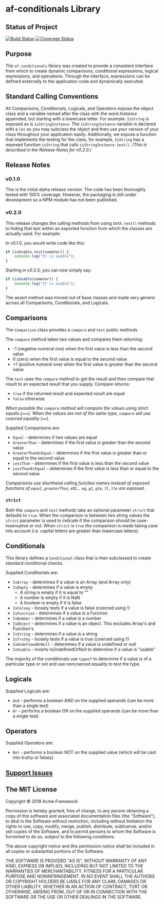 # af-conditionals Library

## Status of Project

[![Build Status](https://travis-ci.org/acmeframework/af-conditionals.svg?branch=master)](https://travis-ci.org/acmeframework/af-conditionals)  [![Coverage Status](https://coveralls.io/repos/github/acmeframework/af-conditionals/badge.svg?branch=master)](https://coveralls.io/github/acmeframework/af-conditionals?branch=master)

## Purpose

The `af-conditionals` library was created to provide a consistent interface from which to create dynamic comparisons, conditional expressions, logical expressions, and operations. Through the interface, expressions can be defined externally to the application code and dynamically executed.

## Standard Calling Conventions

All Comparisons, Conditionals, Logicals, and Operators expose the object class and a variable named after the class with the word *Instance* appended, but starting with a lowercase letter. For example: `IsString` is exposed as is `isStringInstance`. The `isStringInstance` variable is declared with a `let` so you may subclass the object and then use your version of your class throughout your application easily. Additionally, we expose a function that implements the testing for the class, for example, `IsString` has a exposed function `isString` that calls `isStringInstance.test()`. *(This is described in the Release Notes for v0.2.0.)*

## Release Notes

### v0.1.0

This is the initial alpha release version. The code has been thoroughly tested with 100% coverage. However, the packaging is still under development so a NPM module has not been published.

### v0.2.0

This release changes the calling methods from using `XXXX.test()` methods to hiding that test within an exported function from which the classes are actually used. For example:

In v0.1.0, you would write code like this:

```javascript
if (isUsable.test(someVar)) {
    console.log("It is usable");
}
```

Starting in v0.2.0, you can now simply say:

```javascript
if (isUsable(someVar)) {
    console.log("It is usable");
}
```

The assert method was moved out of base classes and made very generic across all Comparisons, Conditionals, and Logicals.

## Comparisons

The `Comparison` class provides a `compare` and `test` public methods.

The `compare` method takes two values and compares them returning:

- -1 (negative numeral one) when the first value is less than the second value
- 0 (zero) when the first value is equal to the second value
- +1 (postive numeral one) when the first value is greater than the second value

The `test` uses the `compare` method to get the result and then compare that result to an expected result that you supply. Compare returns:

- `true` if the returned result and expected result are equal
- `false` otherwise

*When possible the `compare` method will compare the values using strict equals (`===`). When the values are not of the same type, `compare` will use coerced equality (`==`).*

Supplied Comparisons are:

- `Equal` - determines if two values are equal
- `GreaterThan` - determines if the first value is greater than the second value
- `GreaterThanOrEqual` - determines if the first value is greater than or equal to the second value
- `LessThan` - determines if the first value is less than the second value
- `LessThanOrEqual` - determines if the first value is less than or equal to the second value

*Comparisons use shorthand calling function names instead of exposed functions of `equal`, `greaterThan`, etc... `eq`, `gt`, `gte`, `lt`, `lte` are exposed.*

### `strict`

Both the `compare` and `test` methods take an optional parameter `strict` that defaults to `true`. When the comparison is between two string values the `strict` parameter is used to indicate if the comparison should be case-insensative or not. When `strict` is `true` the comparison is made taking case into account (i.e. capital letters are greater than lowercase letters).

## Conditionals

This library defines a `Conditional` class that is then subclassed to create standard conditional checks.

Supplied Conditionals are:

- `IsArray` - determines if a value is an Array (and Array only)
- `IsEmpty` - determines if a value is empty
  - A string is empty if it is equal to ""
  - A number is empty if it is NaN
  - A boolean is empty if it is false
- `IsFalsey` - loosely tests if a value is false (coerced using !)
- `IsFunction` - determines if a value is a Function
- `IsNumber` - determines if a value is a number
- `IsObject` - determines if a value is an object. This excludes Array's and Function's
- `IsString` - determines if a value is a string
- `IsTruthy` - loosely tests if a value is true (coerced using !!)
- `IsUndefinedOrNull` - determines if a value is undefined or null
- `IsUsable` - inverts IsUndefinedOrNull to determine if a value is "usable"

The majority of the conditionals use `typeof` to determine if a value is of a particular type or not and use noncoerced equality to test the type.

## Logicals

Supplied Logicals are:

- `And` - performs a boolean AND on the supplied operands (can be more than a single test)
- `Or` - performs a boolean OR on the supplied operands (can be more than a single test)

## Operators

Supplied Operators are:

- `Not` - performs a boolean NOT on the supplied value (which will be cast into truthy or falsey)

## [Support Issues](https://github.com/acmeframework/af-conditionals/issues)

## The MIT License

Copyright &copy; 2018 Acme Framework

Permission is hereby granted, free of charge, to any person obtaining a copy of this software and associated documentation files (the "Software"), to deal in the Software without restriction, including without limitation the rights to use, copy, modify, merge, publish, distribute, sublicense, and/or sell copies of the Software, and to permit persons to whom the Software is furnished to do so, subject to the following conditions:

The above copyright notice and this permission notice shall be included in all copies or substantial portions of the Software.

THE SOFTWARE IS PROVIDED "AS IS", WITHOUT WARRANTY OF ANY KIND, EXPRESS OR IMPLIED, INCLUDING BUT NOT LIMITED TO THE WARRANTIES OF MERCHANTABILITY, FITNESS FOR A PARTICULAR PURPOSE AND NONINFRINGEMENT. IN NO EVENT SHALL THE AUTHORS OR COPYRIGHT HOLDERS BE LIABLE FOR ANY CLAIM, DAMAGES OR OTHER LIABILITY, WHETHER IN AN ACTION OF CONTRACT, TORT OR OTHERWISE, ARISING FROM, OUT OF OR IN CONNECTION WITH THE SOFTWARE OR THE USE OR OTHER DEALINGS IN THE SOFTWARE.

